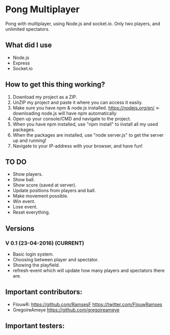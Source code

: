 # Pong Multiplayer
Pong with multiplayer, using Node.js and socket.io. Only two players, and unlimited spectators.

## What did I use
- Node.js
- Express
- Socket.io

## How to get this thing working?
1. Download my project as a ZIP.
2. UnZIP my project and paste it where you can access it easily.
3. Make sure you have npm & node.js installed. https://nodejs.org/en/ <- downloading node.js will have npm automatically
4. Open up your console/CMD and navigate to the project.
5. When you have npm installed, use "npm install" to install all my used packages.
6. When the packages are installed, use "node server.js" to get the server up and running!
7. Navigate to your IP-address with your browser, and have fun!

## TO DO
- Show players.
- Show ball.
- Show score (saved at server).
- Update positions from players and ball.
- Make movement possible.
- Win event.
- Lose event.
- Reset everything.

## Versions
### V 0.1 (23-04-2016) (CURRENT)
- Basic login system.
- Choosing between player and spectator.
- Showing the playfield.
- refresh-event which will update how many players and spectators there are.


## Important contributors:
- FlouwR: https://github.com/RamsesF https://twitter.com/FlouwRamses
- GregoireAmeye https://github.com/gregoireameye
 

## Important testers:

